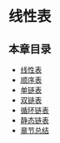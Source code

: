 # 线性表

## 本章目录

* [线性表](DS_Doc_1_0_线性表.md)
* [顺序表](DS_Doc_1_1_顺序表.md)
* [单链表](DS_Doc_1_2_单链表.md)
* [双链表](DS_Doc_1_3_双链表.md)
* [循环链表](DS_Doc_1_4_循环链表.md)
* [静态链表](DS_Doc_1_5_静态链表.md)
* [章节总结](DS_Doc_1_6_章节总结.md)


<!-- 评论模块，不可删除 -->
<Vssue  />
